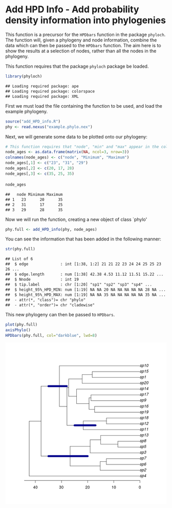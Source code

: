 Add HPD Info - Add probability density information into phylogenies
========================================================
This function is a precursor for the `HPDbars` function in the package `phyloch`. The function will, given a phylogeny and node information, combine the data which can then be passed to the `HPDbars` function. The aim here is to show the results at a selection of nodes, rather than all the nodes in the phylogeny.

This function requires that the package `phyloch` package be loaded.

```r
library(phyloch)
```

```
## Loading required package: ape
## Loading required package: colorspace
## Loading required package: XML
```

First we must load the file containing the function to be used, and load the example phylogeny.

```r
source("add_HPD_info.R")
phy <- read.nexus("example.phylo.nex")
```

Next, we will generate some data to be plotted onto our phylogeny:

```r
# This function requires that "node", "min" and "max" appear in the column names in some form
node_ages <- as.data.frame(matrix(NA, ncol=3, nrow=3))
colnames(node_ages) <- c("node", "Minimum", "Maximum")
node_ages[,1] <- c("23", "31", "29")
node_ages[,2] <- c(20, 17, 28)
node_ages[,3] <- c(35, 25, 35)

node_ages
```

```
##   node Minimum Maximum
## 1   23      20      35
## 2   31      17      25
## 3   29      28      35
```

Now we will run the function, creating a new object of class `phylo'

```r
phy.full <- add_HPD_info(phy, node_ages)
```

You can see the information that has been added in the following manner:

```r
str(phy.full)
```

```
## List of 6
##  $ edge              : int [1:38, 1:2] 21 21 22 23 24 24 25 25 23 26 ...
##  $ edge.length       : num [1:38] 42.38 4.53 11.12 11.51 15.22 ...
##  $ Nnode             : int 19
##  $ tip.label         : chr [1:20] "sp1" "sp2" "sp3" "sp4" ...
##  $ height_95%_HPD_MIN: num [1:19] NA NA 20 NA NA NA NA NA 28 NA ...
##  $ height_95%_HPD_MAX: num [1:19] NA NA 35 NA NA NA NA NA 35 NA ...
##  - attr(*, "class")= chr "phylo"
##  - attr(*, "order")= chr "cladewise"
```

This new phylogeny can then be passed to `HPDbars`. 


```r
plot(phy.full)
axisPhylo()
HPDbars(phy.full, col="darkblue", lwd=8)
```

![plot of chunk unnamed-chunk-6](figure/unnamed-chunk-6-1.png) 



